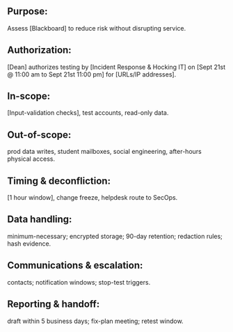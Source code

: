 ## Purpose: 
Assess [Blackboard] to reduce risk without disrupting service.
## Authorization:
[Dean] authorizes testing by [Incident Response & Hocking IT] on [Sept 21st @ 11:00 am to Sept 21st 11:00 pm] for [URLs/IP addresses].
## In-scope: 
[Input-validation checks], test accounts, read-only data.
## Out-of-scope:
prod data writes, student mailboxes, social engineering, after-hours physical access.
## Timing & deconfliction: 
[1 hour window], change freeze, helpdesk route to SecOps.
## Data handling: 
minimum-necessary; encrypted storage; 90-day retention; redaction rules; hash evidence.
## Communications & escalation: 
contacts; notification windows; stop-test triggers.
## Reporting & handoff:
draft within 5 business days; fix-plan meeting; retest window.

